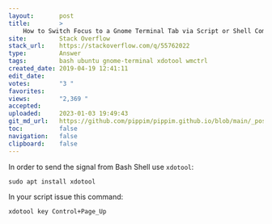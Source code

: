 ```yaml
---
layout:       post
title:        >
    How to Switch Focus to a Gnome Terminal Tab via Script or Shell Command
site:         Stack Overflow
stack_url:    https://stackoverflow.com/q/55762022
type:         Answer
tags:         bash ubuntu gnome-terminal xdotool wmctrl
created_date: 2019-04-19 12:41:11
edit_date:    
votes:        "3 "
favorites:    
views:        "2,369 "
accepted:     
uploaded:     2023-01-03 19:49:43
git_md_url:   https://github.com/pippim/pippim.github.io/blob/main/_posts/2019/2019-04-19-How-to-Switch-Focus-to-a-Gnome-Terminal-Tab-via-Script-or-Shell-Command.md
toc:          false
navigation:   false
clipboard:    false
---
```


In order to send the signal from Bash Shell use `xdotool`:

``` 
sudo apt install xdotool
```

In your script issue this command:

``` 
xdotool key Control+Page_Up
```

